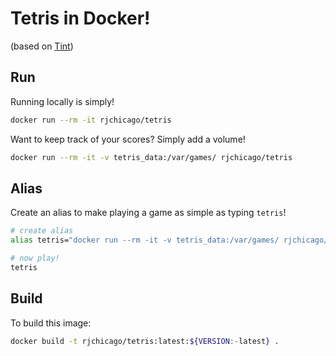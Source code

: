# Tetris in Docker!

(based on [Tint](https://github.com/DavidGriffith/tint))

## Run

Running locally is simply!

``` sh
docker run --rm -it rjchicago/tetris
```

Want to keep track of your scores? Simply add a volume!

``` sh
docker run --rm -it -v tetris_data:/var/games/ rjchicago/tetris
```

## Alias

Create an alias to make playing a game as simple as typing `tetris`!

``` sh
# create alias
alias tetris="docker run --rm -it -v tetris_data:/var/games/ rjchicago/tetris"

# now play!
tetris
```

## Build

To build this image:

``` sh
docker build -t rjchicago/tetris:latest:${VERSION:-latest} .
```
